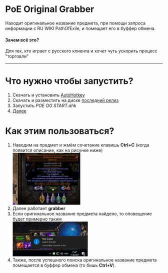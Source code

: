 ﻿# PoE Original Grabber
Находит оригинальное название предмета, при помощи запроса информации с RU WIKI PathOfExile, и помещает его в буффер обмена.

<h4>Зачем всё это?</h4>Для тех, кто играет с русского клиента и хочет чуть ускорить процесс "торговли"
<hr>
<h1>Что нужно чтобы запустить?</h1>
<ol type="1">
  <li>Скачать и установить <a href="https://autohotkey.com/">AutoHotkey</a></li>
  <li>Скачать и разместить на диске <a href="https://github.com/hiop/poegrabber/releases">последний релиз</a></li>
  <li>Запустить <i>POE OG START.ahk</i></li>
  <li><a href="#Как-этим-пользоваться">Далее</a></li>
</ol>

<h1>Как этим пользоваться?</h1>
<ol type="1">
<li>Наводим на предмет и жмём сочетание клавишь <b>Ctrl+C</b> (когда появится описание, как на рисунке ниже) </li>
<img src="https://github.com/hiop/poegrabber/blob/master/img/ctrlc.PNG" height="45%" width="45%" >
<li>Далее работает <b>grabber</b></li>
<li>Если оригинальное название предмета найдено, то оповещение будет примерно таким</li>
<img src="https://github.com/hiop/poegrabber/blob/master/img/popup.PNG" height="50%" width="50%" >
<li>Также, после успешного поиска оригинальное название предмета помещается в буффер обмена (то бишь <b>Ctrl+V</b>).</li>
</ol>
